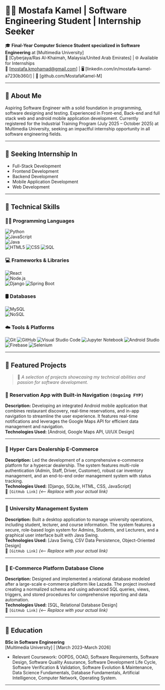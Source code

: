 # 👨‍💻 Mostafa Kamel | Software Engineering Student | Internship Seeker

🎓 **Final-Year Computer Science Student specialized in Software Engineering** at [Multimedia University]  
📍 [Cyberjaya/Ras Al-Khaimah, Malaysia/United Arab Emirates] | 🌐 Available for Internships  
📧 [mostafa.kmohamad@gmail.com] | 🖥️ [linkedin.com/in/mostafa-kamel-a7230b360/] | 🐙 [github.com/MostafaKamel-M]

---

## 🎯 About Me

Aspiring Software Engineer with a solid foundation in programming, software designing and testing. Experienced in Front-end, Back-end and full stack web and android mobile application development. 
Currently registered for the Industrial Training Program (July 2025 – October 2025) at Multimedia University, seeking an impactful internship opportunity in all software engineering fields. 


---

## 💼 Seeking Internship In

- Full-Stack Development
- Frontend Development 
- Backend Development
- Mobile Application Development
- Web Development

---

## 🔧 Technical Skills

### 🧑‍💻 Programming Languages
![Python](https://img.shields.io/badge/Python-3.x-F9DC5C?logo=python&logoColor=blue)  
![JavaScript]( https://img.shields.io/badge/JavaScript-F7DF1E?logo=javascript&logoColor=black)  
![Java]( https://img.shields.io/badge/Java-ED8B00?logo=java&logoColor=white)  
![HTML5](https://img.shields.io/badge/HTML5-E34F26?logo=html5&logoColor=white )
![CSS](https://img.shields.io/badge/CSS3-1572B6?logo=css3&logoColor=white )
![SQL](https://img.shields.io/badge/SQL-4479A1?logo=mysql&logoColor=white )

### 💻 Frameworks & Libraries
![React]( https://img.shields.io/badge/React-18.x-61DAFB?logo=react&logoColor=black)  
![Node.js]( https://img.shields.io/badge/Node.js-18.x-339933?logo=nodedotjs&logoColor=white)    
![Django]( https://img.shields.io/badge/Django-3.x-092E20?logo=django&logoColor=white)
![Spring Boot](https://img.shields.io/badge/Spring%20Boot-3.x-6DB33F?logo=springboot&logoColor=white )

### 🛢️ Databases
![MySQL]( https://img.shields.io/badge/MySQL-8.x-4479A1?logo=mysql&logoColor=white)  
![NoSQL](https://img.shields.io/badge/NoSQL-DB-E95420?logo=redis&logoColor=white )

### ☁️ Tools & Platforms
![Git](https://img.shields.io/badge/Git-F05032?logo=git&logoColor=white )
![GitHub](https://img.shields.io/badge/GitHub-100000?logo=github&logoColor=white )
![Visual Studio Code](https://img.shields.io/badge/VS%20Code-007ACC?logo=visualstudiocode&logoColor=white )
![Jupyter Notebook](https://img.shields.io/badge/Jupyter-F37626?logo=jupyter&logoColor=white )
![Android Studio](https://img.shields.io/badge/Android%20Studio-3DDC84?logo=androidstudio&logoColor=black )
![Firebase](https://img.shields.io/badge/Firebase-FFCA28?logo=firebase&logoColor=black )
![Selenium](https://img.shields.io/badge/Selenium-43B02A?logo=selenium&logoColor=white )


---

## 🧪 Featured Projects

> 📌 *A selection of projects showcasing my technical abilities and passion for software development.*

### 🎯 **Reservation App with Built-in Navigation** `(Ongoing FYP)`
**Description:** Developing an integrated Android mobile application that combines restaurant discovery, real-time reservations, and in-app navigation to streamline the user experience. It features real-time notifications and leverages the Google Maps API for efficient data management and navigation.  
**Technologies Used:** [Android, Google Maps API, UI/UX Design]  


---

### 🎯 **Hyper Cars Dealership E-Commerce**
**Description:** Led the development of a comprehensive e-commerce platform for a hypercar dealership. The system features multi-role authentication (Admin, Staff, Driver, Customer), robust car inventory management, and an end-to-end order management system with status tracking.  
**Technologies Used:** [Django, SQLite, HTML, CSS, JavaScript]  
🔗 `[GitHub Link]` *(<-- Replace with your actual link)*

---

### 🎯 **University Management System**
**Description:** Built a desktop application to manage university operations, including student, lecturer, and course information. The system features a secure, role-based login system for Admins, Students, and Lecturers, and a graphical user interface built with Java Swing.  
**Technologies Used:** [Java Swing, CSV Data Persistence, Object-Oriented Design]  
🔗 `[GitHub Link]` *(<-- Replace with your actual link)*

---

### 🎯 **E-Commerce Platform Database Clone**
**Description:** Designed and implemented a relational database modeled after a large-scale e-commerce platform like Lazada. The project involved creating a normalized schema and using advanced SQL queries, views, triggers, and stored procedures for comprehensive reporting and data automation.  
**Technologies Used:** [SQL, Relational Database Design]  
🔗 `[GitHub Link]` *(<-- Replace with your actual link)*


---

## 🏫 Education

**BSc in Software Engineering**  
[Multimedia University] | [March 2023–March 2026]  
- Relevant Coursework: OOPDS, OOAD, Software Requirements, Software Design, Software Quality Assurance, Software Development Life Cycle, Software Verification & Validation, Software Evolution & Maintenance, Data Science Fundamentals, Database Fundamentals, Artificial Intelligence, Computer Network, Operating System.
---

